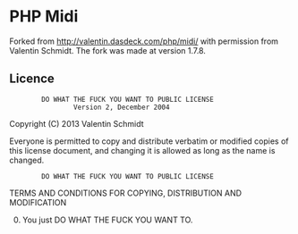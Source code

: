 # PHP Midi

Forked from http://valentin.dasdeck.com/php/midi/ with permission from Valentin Schmidt. The fork was made at version 1.7.8.

## Licence

            DO WHAT THE FUCK YOU WANT TO PUBLIC LICENSE
                    Version 2, December 2004

 Copyright (C) 2013 Valentin Schmidt <fluxus at freenet dot de>

 Everyone is permitted to copy and distribute verbatim or modified
 copies of this license document, and changing it is allowed as long
 as the name is changed.

            DO WHAT THE FUCK YOU WANT TO PUBLIC LICENSE
   TERMS AND CONDITIONS FOR COPYING, DISTRIBUTION AND MODIFICATION

  0. You just DO WHAT THE FUCK YOU WANT TO.


